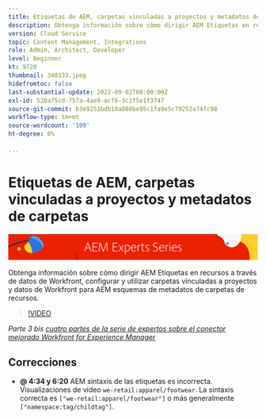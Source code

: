 ```yaml
---
title: Etiquetas de AEM, carpetas vinculadas a proyectos y metadatos de carpetas para Workfront para AEM conector mejorado
description: Obtenga información sobre cómo dirigir AEM Etiquetas en recursos a través de datos de Workfront, utilizar carpetas vinculadas a proyectos y datos de Workfront para AEM esquemas de metadatos de carpetas de recursos.
version: Cloud Service
topic: Content Management, Integrations
role: Admin, Architect, Developer
level: Beginner
kt: 9720
thumbnail: 340333.jpeg
hidefromtoc: false
last-substantial-update: 2022-09-02T00:00:00Z
exl-id: 520a75cd-757a-4ae9-acf6-3c1f5e1f3747
source-git-commit: b3e9251bdb18a008be95c1fa9e5c79252a74fc98
workflow-type: tm+mt
source-wordcount: '109'
ht-degree: 0%

---
```


# Etiquetas de AEM, carpetas vinculadas a proyectos y metadatos de carpetas

![AEM serie de expertos](./assets/banner.png)

Obtenga información sobre cómo dirigir AEM Etiquetas en recursos a través de datos de Workfront, configurar y utilizar carpetas vinculadas a proyectos y datos de Workfront para AEM esquemas de metadatos de carpetas de recursos.

>[!VIDEO](https://video.tv.adobe.com/v/340333?quality=12&learn=on)

_Parte 3 bis [cuatro partes de la serie de expertos sobre el conector mejorado Workfront for Experience Manager](./overview.md)_

## Correcciones

+ __@ 4:34 y 6:20__ AEM sintaxis de las etiquetas es incorrecta. Visualizaciones de vídeo `we-retail:apparel/footwear`. La sintaxis correcta es `["we-retail:apparel/footwear"]` o más generalmente `["namespace:tag/childtag"]`.
